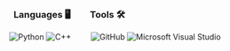 ### &nbsp; Languages 🖥 &nbsp; &nbsp; &nbsp; &nbsp; Tools 🛠️ 
![Python](https://img.shields.io/badge/-Python-000000?style=flat&logo=python) ![C++](https://img.shields.io/badge/-C++-000000?style=flat&logo=c%2B%2b) &nbsp; &nbsp; &nbsp; &nbsp; ![GitHub](https://img.shields.io/badge/-GitHub-000000?style=flat&logo=github&logoColor=FFFFFF) ![Microsoft Visual Studio](https://img.shields.io/badge/-Microsoft%20Visual%20Studio-000000?style=flat&logo=visual-studio&logoColor=007acc)

